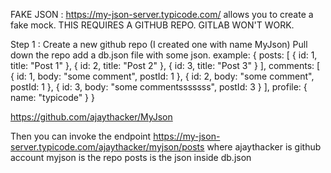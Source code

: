 FAKE JSON :
https://my-json-server.typicode.com/ allows you to create a fake mock.
THIS REQUIRES A GITHUB REPO. GITLAB WON'T WORK.

Step 1 : Create a new github repo (I created one with name MyJson)
Pull down the repo
add a db.json file with some json.
example:
{
posts: [
{
id: 1,
title: "Post 1"
},
{
id: 2,
title: "Post 2"
},
{
id: 3,
title: "Post 3"
}
],
comments: [
{
id: 1,
body: "some comment",
postId: 1
},
{
id: 2,
body: "some comment",
postId: 1
},
{
id: 3,
body: "some commentsssssss",
postId: 3
}
],
profile: {
name: "typicode"
}
}

https://github.com/ajaythacker/MyJson

Then you can invoke the endpoint
https://my-json-server.typicode.com/ajaythacker/myjson/posts
where ajaythacker is github account
myjson is the repo
posts is the json inside db.json

